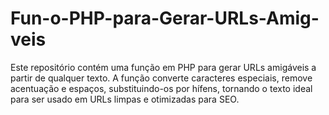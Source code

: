 # Fun-o-PHP-para-Gerar-URLs-Amig-veis
Este repositório contém uma função em PHP para gerar URLs amigáveis a partir de qualquer texto. A função converte caracteres especiais, remove acentuação e espaços, substituindo-os por hífens, tornando o texto ideal para ser usado em URLs limpas e otimizadas para SEO.
